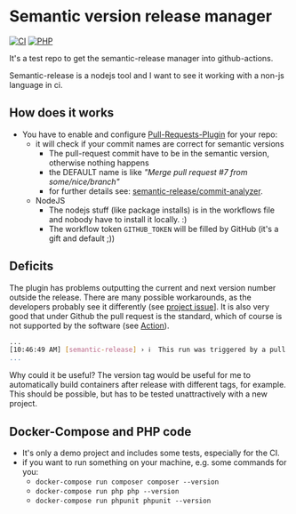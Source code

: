 # Semantic version release manager

[![CI](https://github.com/deeagle/semantic-release-with-github/workflows/CI/badge.svg)](https://github.com/deeagle/semantic-release-with-github/actions?query=workflow:CI+branch:master)
[![PHP](https://img.shields.io/badge/PHP-777BB4?style=flat-square&logo=php&logoColor=white)](https://img.shields.io/badge/PHP-777BB4?style=flat-square&logo=php&logoColor=white)

It's a test repo to get the semantic-release manager into github-actions.

Semantic-release is a nodejs tool and I want to see it working
with a non-js language in ci.

## How does it works

- You have to enable and configure [Pull-Requests-Plugin](https://github.com/apps/semantic-pull-requests)
  for your repo:
  - it will check if your commit names are correct for semantic versions
    - The pull-request commit have to be in the semantic version,
      otherwise nothing happens
    - the DEFAULT name is like *"Merge pull request #7 from some/nice/branch"*  
    - for further details see: [semantic-release/commit-analyzer](https://github.com/semantic-release/commit-analyzer/).
  - NodeJS
    - The nodejs stuff (like package installs) is in the workflows
      file and nobody have to install it locally. :)
    - The workflow token `GITHUB_TOKEN` will be filled by GitHub
      (it's a gift and default ;))

## Deficits

The plugin has problems outputting the current and next version number outside
the release. There are many possible workarounds, as the developers probably
see it differently (see [project issue](https://github.com/semantic-release/semantic-release/issues/753)].
It is also very good that under Github the pull request is the standard, which
of course is not supported by the software (see [Action](https://github.com/deeagle/semantic-release-with-github/runs/6076484877?check_suite_focus=true)).

```bash
...
[10:46:49 AM] [semantic-release] › ℹ  This run was triggered by a pull request and therefore a new version won't be published.
...
```

Why could it be useful?
The version tag would be useful for me to automatically build containers
after release with different tags, for example. This should be possible,
but has to be tested unattractively with a new project.

## Docker-Compose and PHP code

- It's only a demo project and includes some tests, especially for the CI.
- if you want to run something on your machine, e.g. some commands for you:
  - `docker-compose run composer composer --version`
  - `docker-compose run php php --version`
  - `docker-compose run phpunit phpunit --version`
